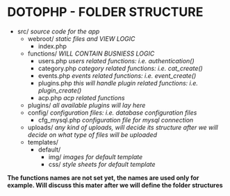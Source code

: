 DOTOPHP - FOLDER STRUCTURE
===========================

* src/    _source code for the app_
    * webroot/    _static files and VIEW LOGIC_                    
        * index.php
    * functions/    _WILL CONTAIN BUSNIESS LOGIC_
        * users.php    _users related functions: i.e. authentication()_
        * category.php    _category related functions: i.e. cat_create()_
        * events.php    _events related functions: i.e. event_create()_
        * plugins.php    _this will handle plugin related functions: i.e. plugin_create()_
        * acp.php _acp related functions_
    * plugins/    _all available plugins will lay here_
    * config/    _configuration files: i.e. database configuration files_
        * cfg_mysql.php _configuration file for mysql connection_
    * uploads/    _any kind of uploads, will decide its structure after we will decide on what type of files will be uploaded_
    * templates/
        * default/
            * img/    _images for default template_
            * css/    _style sheets for default template_

**The functions names are not set yet, the names are used only for example. Will discuss this mater after we will define the folder structures**
